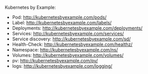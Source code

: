
Kubernetes by Example:

* Pod: http://kubernetesbyexample.com/pods/
* Label: http://kubernetesbyexample.com/labels/
* Deployments: http://kubernetesbyexample.com/deployments/
* Services: http://kubernetesbyexample.com/services/
* Service discovery: http://kubernetesbyexample.com/sd/
* Health-Check: http://kubernetesbyexample.com/healthz/
* Namespace: http://kubernetesbyexample.com/ns/
* Volumes: http://kubernetesbyexample.com/volumes/
* pv: http://kubernetesbyexample.com/pv/ 
* logs: http://kubernetesbyexample.com/logging/ 